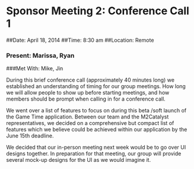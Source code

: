 # Sponsor Meeting 2: Conference Call 1

##Date: April 18, 2014
##Time: 8:30 am
##Location: Remote

### Present: Marissa, Ryan

###Met With: Mike, Jin

During this brief conference call (approximately 40 minutes long) we established an understanding of timing for our group meetings.  How long we will allow people to show up before starting meetings, and how members should be prompt when calling in for a conference call.  

We went over a list of features to focus on during this beta /soft launch of the Game Time application.  Between our team and the M2Catalyst representatives, we decided on a comprehensive but compact list of features which we believe could be achieved within our application by the June 15th deadline. 

We decided that our in-person meeting next week would be to go over UI designs together.  In preparation for that meeting, our group will provide several mock-up designs for the UI as we would imagine it. 


